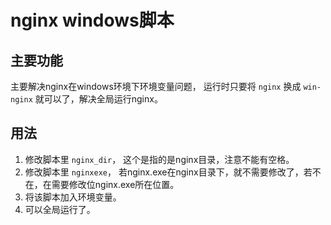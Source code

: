 nginx windows脚本
===

## 主要功能
主要解决nginx在windows环境下环境变量问题， 运行时只要将 `nginx` 换成 `win-nginx` 就可以了，解决全局运行nginx。

## 用法
1. 修改脚本里 `nginx_dir`， 这个是指的是nginx目录，注意不能有空格。
1. 修改脚本里 `nginxexe`， 若nginx.exe在nginx目录下，就不需要修改了，若不在，在需要修改位nginx.exe所在位置。
1. 将该脚本加入环境变量。
1. 可以全局运行了。